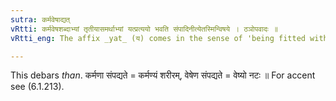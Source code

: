 ```yaml
---
sutra: कर्मवेषाद्यत्
vRtti: कर्मवेषशब्दाभ्यां तृतीयासमर्थाभ्यां यत्प्रत्ययो भवति संपादिनीत्येतस्मिन्विषये । ठञोपवादः ॥
vRtti_eng: The affix _yat_ (य) comes in the sense of 'being fitted with that', after the words _karma_ and _vesha_, in the third-case in construction.

---
```

This debars _than_. कर्मणा संपद्यते = कर्मण्यं शरीरम्, वेषेण संपद्यते = वेष्यो नटः ॥ For accent see (6.1.213).